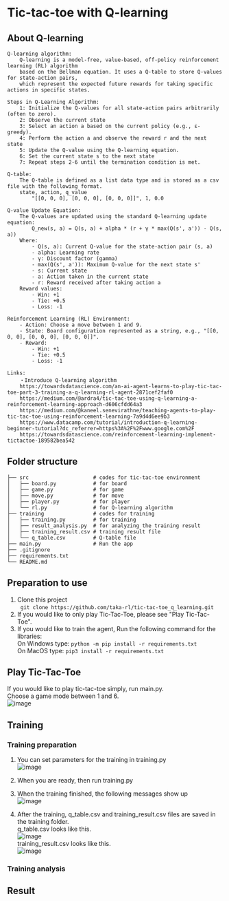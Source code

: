 # Tic-tac-toe with Q-learning

## About Q-learning
    Q-learning algorithm:
        Q-learning is a model-free, value-based, off-policy reinforcement learning (RL) algorithm
        based on the Bellman equation. It uses a Q-table to store Q-values for state-action pairs,
        which represent the expected future rewards for taking specific actions in specific states.

    Steps in Q-Learning Algorithm:
        1: Initialize the Q-values for all state-action pairs arbitrarily (often to zero).
        2: Observe the current state
        3: Select an action a based on the current policy (e.g., ε-greedy).
        4: Perform the action a and observe the reward r and the next state
        5: Update the Q-value using the Q-learning equation.
        6: Set the current state s to the next state
        7: Repeat steps 2-6 until the termination condition is met.

    Q-table:
        The Q-table is defined as a list data type and is stored as a csv file with the following format.
        state, action, q_value
            "[[0, 0, 0], [0, 0, 0], [0, 0, 0]]", 1, 0.0

    Q-value Update Equation:
        The Q-values are updated using the standard Q-learning update equation:
            Q_new(s, a) = Q(s, a) + alpha * (r + γ * max(Q(s', a')) - Q(s, a))
        Where:
            - Q(s, a): Current Q-value for the state-action pair (s, a)
            - alpha: Learning rate
            - γ: Discount factor (gamma)
            - max(Q(s', a')): Maximum Q-value for the next state s'
            - s: Current state
            - a: Action taken in the current state
            - r: Reward received after taking action a
        Reward values:
            - Win: +1
            - Tie: +0.5
            - Loss: -1

    Reinforcement Learning (RL) Environment:
        - Action: Choose a move between 1 and 9.
        - State: Board configuration represented as a string, e.g., "[[0, 0, 0], [0, 0, 0], [0, 0, 0]]".
        - Reward:
            - Win: +1
            - Tie: +0.5
            - Loss: -1

    Links:
        ・Introduce Q-learning algorithm
        https://towardsdatascience.com/an-ai-agent-learns-to-play-tic-tac-toe-part-3-training-a-q-learning-rl-agent-2871cef2faf0
        https://medium.com/@ardra4/tic-tac-toe-using-q-learning-a-reinforcement-learning-approach-d606cfdd64a3
        https://medium.com/@kaneel.senevirathne/teaching-agents-to-play-tic-tac-toe-using-reinforcement-learning-7a9d4d6ee9b3
        https://www.datacamp.com/tutorial/introduction-q-learning-beginner-tutorial?dc_referrer=https%3A%2F%2Fwww.google.com%2F
        https://towardsdatascience.com/reinforcement-learning-implement-tictactoe-189582bea542


## Folder structure

    ├── src                     # codes for tic-tac-toe environment
    │   ├── board.py            # for board
    │   ├── game.py             # for game
    │   ├── move.py             # for move
    │   ├── player.py           # for player
    │   └── rl.py               # for Q-learning algorithm
    ├── training                # codes for training
    │   ├── training.py         # for training
    │   ├── result_analysis.py  # for analyzing the training result
    │   ├── training_result.csv # training result file
    │   └── q_table.csv         # Q-table file
    ├── main.py                 # Run the app
    ├── .gitignore
    ├── requirements.txt
    └── README.md


## Preparation to use
1. Clone this project  
``` git clone https://github.com/taka-rl/tic-tac-toe_q_learning.git``` 
2. If you would like to only play Tic-Tac-Toe, please see "Play Tic-Tac-Toe".  
3. If you would like to train the agent, Run the following command for the libraries:  
   On Windows type:
   ```python -m pip install -r requirements.txt```  
   On MacOS type:
   ```pip3 install -r requirements.txt```


## Play Tic-Tac-Toe
If you would like to play tic-tac-toe simply, run main.py.  
Choose a game mode between 1 and 6.  
![image](https://github.com/user-attachments/assets/d3f527d9-5600-40a5-b7e0-9ece4d765c8f)

## Training
### Training preparation  
1. You can set parameters for the training in training.py     
![image](https://github.com/user-attachments/assets/9e20574f-72a4-47c4-a8f8-f17d2f6d423c)

2. When you are ready, then run training.py  
3. When the training finished, the following messages show up  
![image](https://github.com/user-attachments/assets/b6cd8e47-0b38-428d-8ba9-afb9ec89295b)

4. After the training, q_table.csv and training_result.csv files are saved in the training folder.  
    q_table.csv looks like this.  
    ![image](https://github.com/user-attachments/assets/4ed68e55-4962-431f-a8e9-ac6438b9fd37)  
    training_result.csv looks like this.  
    ![image](https://github.com/user-attachments/assets/e57ead6e-f8a4-4460-bf55-ea26671b5c36)  

### Training analysis


## Result

